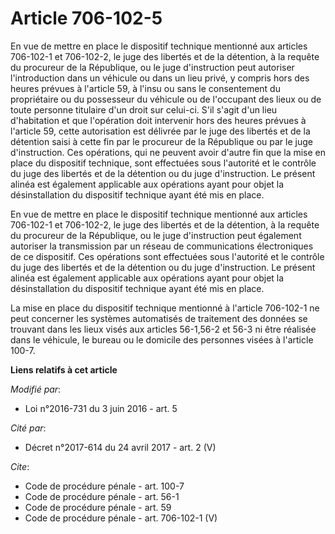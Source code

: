 # Article 706-102-5

En vue de mettre en place le dispositif technique mentionné aux articles 706-102-1 et 706-102-2, le juge des libertés et de
la détention, à la requête du procureur de la République, ou le juge d'instruction peut autoriser l'introduction dans un
véhicule ou dans un lieu privé, y compris hors des heures prévues à l'article 59, à l'insu ou sans le consentement du
propriétaire ou du possesseur du véhicule ou de l'occupant des lieux ou de toute personne titulaire d'un droit sur celui-ci.
S'il s'agit d'un lieu d'habitation et que l'opération doit intervenir hors des heures prévues à l'article 59, cette
autorisation est délivrée par le juge des libertés et de la détention saisi à cette fin par le procureur de la République ou
par le juge d'instruction. Ces opérations, qui ne peuvent avoir d'autre fin que la mise en place du dispositif technique,
sont effectuées sous l'autorité et le contrôle du juge des libertés et de la détention ou du juge d'instruction. Le présent
alinéa est également applicable aux opérations ayant pour objet la désinstallation du dispositif technique ayant été mis en
place. 

En vue de mettre en place le dispositif technique mentionné aux articles 706-102-1 et 706-102-2, le juge des libertés et de
la détention, à la requête du procureur de la République, ou le juge d'instruction peut également autoriser la transmission
par un réseau de communications électroniques de ce dispositif. Ces opérations sont effectuées sous l'autorité et le contrôle
du juge des libertés et de la détention ou du juge d'instruction. Le présent alinéa est également applicable aux opérations
ayant pour objet la désinstallation du dispositif technique ayant été mis en place. 

La mise en place du dispositif technique mentionné à l'article 706-102-1 ne peut concerner les systèmes automatisés de
traitement des données se trouvant dans les lieux visés aux articles 56-1,56-2 et 56-3 ni être réalisée dans le véhicule, le
bureau ou le domicile des personnes visées à l'article 100-7.

**Liens relatifs à cet article**

_Modifié par_:

  - Loi n°2016-731 du 3 juin 2016 - art. 5

_Cité par_:

  - Décret n°2017-614 du 24 avril 2017 - art. 2 (V)

_Cite_:

  - Code de procédure pénale - art. 100-7
  - Code de procédure pénale - art. 56-1
  - Code de procédure pénale - art. 59
  - Code de procédure pénale - art. 706-102-1 (V)
